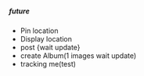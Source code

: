 ##### future ####
- Pin location
- Display location
- post {wait update}
- create Album(1 images wait update)
- tracking me(test)

